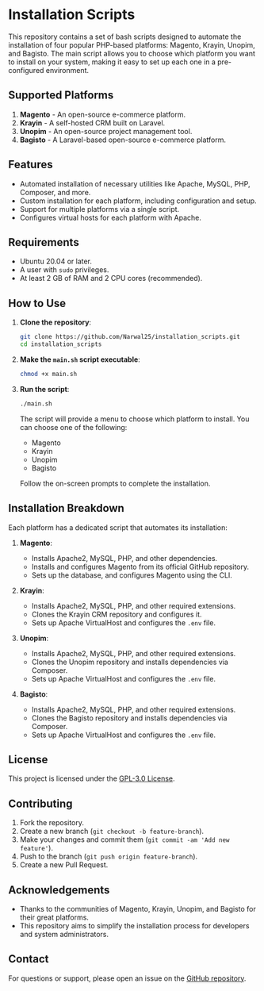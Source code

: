 # Installation Scripts

This repository contains a set of bash scripts designed to automate the installation of four popular PHP-based platforms: Magento, Krayin, Unopim, and Bagisto. The main script allows you to choose which platform you want to install on your system, making it easy to set up each one in a pre-configured environment.

## Supported Platforms
1. **Magento** - An open-source e-commerce platform.
2. **Krayin** - A self-hosted CRM built on Laravel.
3. **Unopim** - An open-source project management tool.
4. **Bagisto** - A Laravel-based open-source e-commerce platform.

## Features
- Automated installation of necessary utilities like Apache, MySQL, PHP, Composer, and more.
- Custom installation for each platform, including configuration and setup.
- Support for multiple platforms via a single script.
- Configures virtual hosts for each platform with Apache.

## Requirements
- Ubuntu 20.04 or later.
- A user with `sudo` privileges.
- At least 2 GB of RAM and 2 CPU cores (recommended).

## How to Use

1. **Clone the repository**:
    ```bash
    git clone https://github.com/Narwal25/installation_scripts.git
    cd installation_scripts
    ```

2. **Make the `main.sh` script executable**:
    ```bash
    chmod +x main.sh
    ```

3. **Run the script**:
    ```bash
    ./main.sh
    ```

   The script will provide a menu to choose which platform to install. You can choose one of the following:
   - Magento
   - Krayin
   - Unopim
   - Bagisto

   Follow the on-screen prompts to complete the installation.

## Installation Breakdown

Each platform has a dedicated script that automates its installation:

1. **Magento**:
    - Installs Apache2, MySQL, PHP, and other dependencies.
    - Installs and configures Magento from its official GitHub repository.
    - Sets up the database, and configures Magento using the CLI.

2. **Krayin**:
    - Installs Apache2, MySQL, PHP, and other required extensions.
    - Clones the Krayin CRM repository and configures it.
    - Sets up Apache VirtualHost and configures the `.env` file.

3. **Unopim**:
    - Installs Apache2, MySQL, PHP, and other required extensions.
    - Clones the Unopim repository and installs dependencies via Composer.
    - Sets up Apache VirtualHost and configures the `.env` file.

4. **Bagisto**:
    - Installs Apache2, MySQL, PHP, and other required extensions.
    - Clones the Bagisto repository and installs dependencies via Composer.
    - Sets up Apache VirtualHost and configures the `.env` file.

## License

This project is licensed under the [GPL-3.0 License](LICENSE).

## Contributing

1. Fork the repository.
2. Create a new branch (`git checkout -b feature-branch`).
3. Make your changes and commit them (`git commit -am 'Add new feature'`).
4. Push to the branch (`git push origin feature-branch`).
5. Create a new Pull Request.

## Acknowledgements

- Thanks to the communities of Magento, Krayin, Unopim, and Bagisto for their great platforms.
- This repository aims to simplify the installation process for developers and system administrators.

## Contact

For questions or support, please open an issue on the [GitHub repository](https://github.com/Narwal25/installation_scripts/issues).
